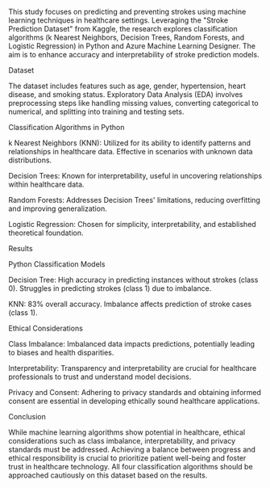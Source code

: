 This study focuses on predicting and preventing strokes using machine learning techniques in healthcare settings. Leveraging the "Stroke Prediction Dataset" from Kaggle, the research explores classification algorithms (k Nearest Neighbors, Decision Trees, Random Forests, and Logistic Regression) in Python and Azure Machine Learning Designer. The aim is to enhance accuracy and interpretability of stroke prediction models.

Dataset

The dataset includes features such as age, gender, hypertension, heart disease, and smoking status. Exploratory Data Analysis (EDA) involves preprocessing steps like handling missing values, converting categorical to numerical, and splitting into training and testing sets.

Classification Algorithms in Python

k Nearest Neighbors (KNN): Utilized for its ability to identify patterns and relationships in healthcare data. Effective in scenarios with unknown data distributions.

Decision Trees: Known for interpretability, useful in uncovering relationships within healthcare data.

Random Forests: Addresses Decision Trees' limitations, reducing overfitting and improving generalization.

Logistic Regression: Chosen for simplicity, interpretability, and established theoretical foundation.

Results

Python Classification Models

Decision Tree:
High accuracy in predicting instances without strokes (class 0).
Struggles in predicting strokes (class 1) due to imbalance.

KNN:
83% overall accuracy.
Imbalance affects prediction of stroke cases (class 1).

Ethical Considerations

Class Imbalance: Imbalanced data impacts predictions, potentially leading to biases and health disparities.

Interpretability: Transparency and interpretability are crucial for healthcare professionals to trust and understand model decisions.

Privacy and Consent: Adhering to privacy standards and obtaining informed consent are essential in developing ethically sound healthcare applications.

Conclusion

While machine learning algorithms show potential in healthcare, ethical considerations such as class imbalance, interpretability, and privacy standards must be addressed. Achieving a balance between progress and ethical responsibility is crucial to prioritize patient well-being and foster trust in healthcare technology. All four classification algorithms should be approached cautiously on this dataset based on the results.
